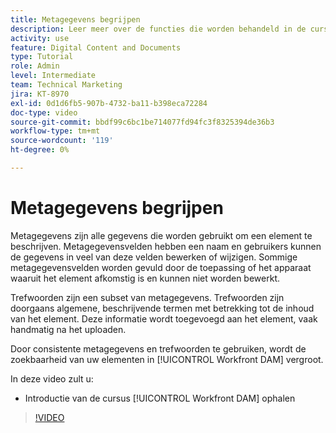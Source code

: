 ```yaml
---
title: Metagegevens begrijpen
description: Leer meer over de functies die worden behandeld in de cursus [!UICONTROL Workfront DAM] Beheerder, Deel 2 Metagegevens en Trefwoorden.
activity: use
feature: Digital Content and Documents
type: Tutorial
role: Admin
level: Intermediate
team: Technical Marketing
jira: KT-8970
exl-id: 0d1d6fb5-907b-4732-ba11-b398eca72284
doc-type: video
source-git-commit: bbdf99c6bc1be714077fd94fc3f8325394de36b3
workflow-type: tm+mt
source-wordcount: '119'
ht-degree: 0%

---
```


# Metagegevens begrijpen

Metagegevens zijn alle gegevens die worden gebruikt om een element te beschrijven. Metagegevensvelden hebben een naam en gebruikers kunnen de gegevens in veel van deze velden bewerken of wijzigen. Sommige metagegevensvelden worden gevuld door de toepassing of het apparaat waaruit het element afkomstig is en kunnen niet worden bewerkt.

Trefwoorden zijn een subset van metagegevens. Trefwoorden zijn doorgaans algemene, beschrijvende termen met betrekking tot de inhoud van het element. Deze informatie wordt toegevoegd aan het element, vaak handmatig na het uploaden.

Door consistente metagegevens en trefwoorden te gebruiken, wordt de zoekbaarheid van uw elementen in [!UICONTROL Workfront DAM] vergroot.

In deze video zult u:

* Introductie van de cursus [!UICONTROL Workfront DAM] ophalen

>[!VIDEO](https://video.tv.adobe.com/v/335233/?quality=12&learn=on&enablevpops=1)
